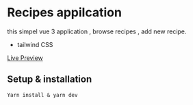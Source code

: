 # Recipes appilcation

this simpel vue 3 application , browse recipes , add new recipe.

- tailwind CSS

[Live Preview](https://delicious-recipes-vue.netlify.app/)

## Setup & installation

`Yarn install & yarn dev`
